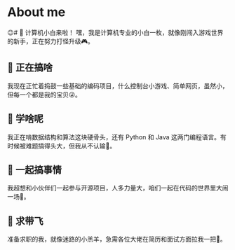 # About me

😉# 👾 计算机小白来啦！
嘿，我是计算机专业的小白一枚，就像刚闯入游戏世界的新手，正在努力打怪升级🎮。

## 🔭 正在搞啥
我现在正忙着捣鼓一些基础的编码项目，什么控制台小游戏、简单网页，虽然小，但每一个都是我的宝贝😜。

## 🌱 学啥呢
我正在啃数据结构和算法这块硬骨头，还有 Python 和 Java 这两门编程语言。有时候被难题搞得头大，但我从不认输💪。

## 👯 一起搞事情
我超想和小伙伴们一起参与开源项目，人多力量大，咱们一起在代码的世界里大闹一场🥳。

## 🤔 求带飞
准备求职的我，就像迷路的小羔羊，急需各位大佬在简历和面试方面拉我一把🙌。


